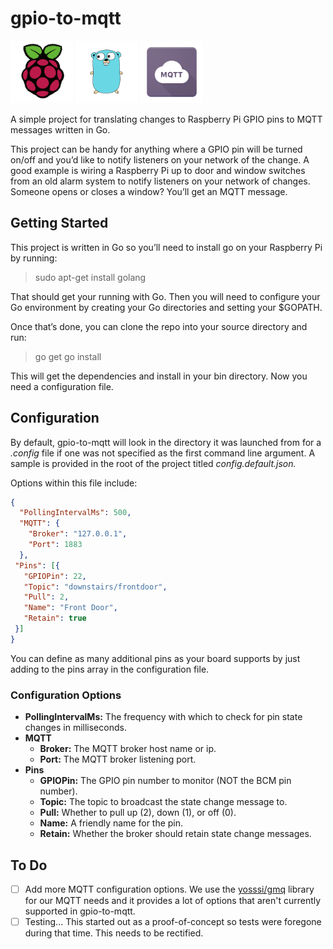 # gpio-to-mqtt

<img src="./assets/raspberrypi.png" alt="Raspberry Pi" height="100"> <img src="./assets/golang.png" alt="Golang" height="100"> <img src="./assets/mqtt.png" alt="MQTT" height="100">

A simple project for translating changes to Raspberry Pi GPIO pins to MQTT messages written in Go.

This project can be handy for anything where a GPIO pin will be turned on/off and you’d like to notify listeners on your network of the change. A good example is wiring a Raspberry Pi up to door and window switches from an old alarm system to notify listeners on your network of changes. Someone opens or closes a window? You’ll get an MQTT message.

## Getting Started

This project is written in Go so you’ll need to install go on your Raspberry Pi by running:

> sudo apt-get install golang

That should get your running with Go. Then you will need to configure your Go environment by creating your Go directories and setting your $GOPATH.

Once that’s done, you can clone the repo into your source directory and run:

> go get
> go install

This will get the dependencies and install in your bin directory. Now you need a configuration file.

## Configuration

By default, gpio-to-mqtt will look in the directory it was launched from for a *.config* file if one was not specified as the first command line argument. A sample is provided in the root of the project titled *config.default.json.*

Options within this file include:

```json
{
  "PollingIntervalMs": 500,
  "MQTT": {
    "Broker": "127.0.0.1",
    "Port": 1883
  },
 "Pins": [{
   "GPIOPin": 22,
   "Topic": "downstairs/frontdoor",
   "Pull": 2,
   "Name": "Front Door",
   "Retain": true
 }]
}
```

You can define as many additional pins as your board supports by just adding to the pins array in the configuration file.

### Configuration Options

- **PollingIntervalMs:** The frequency with which to check for pin state changes in milliseconds.
- **MQTT**
  - **Broker:** The MQTT broker host name or ip.
  - **Port:** The MQTT broker listening port.
- **Pins**
  - **GPIOPin:** The GPIO pin number to monitor (NOT the BCM pin number).
  - **Topic:** The topic to broadcast the state change message to.
  - **Pull:** Whether to pull up (2), down (1), or off (0).
  - **Name:** A friendly name for the pin.
  - **Retain:** Whether the broker should retain state change messages.


## To Do

- [ ] Add more MQTT configuration options. We use the [yosssi/gmq](https://github.com/yosssi/gmq) library for our MQTT needs and it provides a lot of options that aren't currently supported in gpio-to-mqtt.
- [ ] Testing... This started out as a proof-of-concept so tests were foregone during that time. This needs to be rectified.
